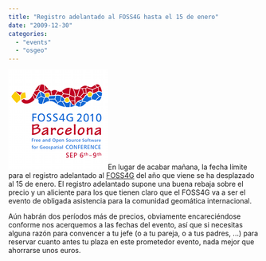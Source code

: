 ```yaml
---
title: "Registro adelantado al FOSS4G hasta el 15 de enero"
date: "2009-12-30"
categories: 
  - "events"
  - "osgeo"
---
```


[![](images/logo_cuadrado_foss4g.png "FOSS4G2010")](http://2010.foss4g.org)En lugar de acabar mañana, la fecha límite para el registro adelantado al [FOSS4G](http://2010.foss4g.org "Sitio web del FOSS4G") del año que viene se ha desplazado al 15 de enero. El registro adelantado supone una buena rebaja sobre el precio y un aliciente para los que tienen claro que el FOSS4G va a ser el evento de obligada asistencia para la comunidad geomática internacional.

Aún habrán dos períodos más de precios, obviamente encareciéndose conforme nos acerquemos a las fechas del evento, así que si necesitas alguna razón para convencer a tu jefe (o a tu pareja, o a tus padres, ...) para reservar cuanto antes tu plaza en este prometedor evento, nada mejor que ahorrarse unos euros.
